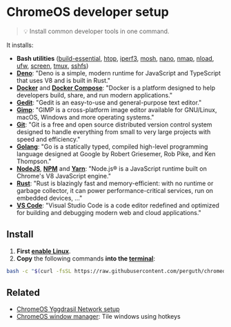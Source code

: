# ChromeOS developer setup

> 💡 Install common developer tools in one command.

It installs:

- **Bash utilities** ([build-essential](https://www.google.com/search?q=build-essential), [htop](https://hisham.hm/htop/), [iperf3](https://iperf.fr/), [mosh](https://mosh.org/), [nano](https://www.nano-editor.org/), [nmap](https://nmap.org/), [nload](https://github.com/rolandriegel/nload), [ufw](https://g.co/kgs/R7KmgH), [screen](https://www.gnu.org/software/screen/), [tmux](https://github.com/tmux/tmux/wiki), [sshfs](https://github.com/libfuse/sshfs))
- **[Deno](https://deno.land/)**: "Deno is a simple, modern runtime for JavaScript and TypeScript that uses V8 and is built in Rust."
- **[Docker](https://www.docker.com/)** and **[Docker Compose](https://docs.docker.com/compose/)**: "Docker is a platform designed to help developers build, share, and run modern applications."
- **[Gedit](https://wiki.gnome.org/Apps/Gedit)**: "Gedit is an easy-to-use and general-purpose text editor."
- **[Gimp](https://www.gimp.org/)**: "GIMP is a cross-platform image editor available for GNU/Linux, macOS, Windows and more operating systems."
- **[Git](https://git-scm.com/)**: "Git is a free and open source distributed version control system designed to handle everything from small to very large projects with speed and efficiency."
- **[Golang](https://golang.org/)**: "Go is a statically typed, compiled high-level programming language designed at Google by Robert Griesemer, Rob Pike, and Ken Thompson."
- **[NodeJS](https://nodejs.org/)**, **[NPM](https://www.npmjs.com/)** and **[Yarn](https://yarnpkg.com/)**: "Node.js® is a JavaScript runtime built on Chrome's V8 JavaScript engine."
- **[Rust](https://www.rust-lang.org/)**: "Rust is blazingly fast and memory-efficient: with no runtime or garbage collector, it can power performance-critical services, run on embedded devices, ..."
- **[VS Code](https://code.visualstudio.com/)**: "Visual Studio Code is a code editor redefined and optimized for building and debugging modern web and cloud applications."

## Install

1. **First [enable Linux](https://support.google.com/chromebook/answer/9145439)**.
1. **Copy** the following commands **into the [terminal](https://support.google.com/chromebook/thread/565904)**:

```bash
bash -c "$(curl -fsSL https://raw.githubusercontent.com/perguth/chromeos-developer-setup/master/setup.sh)"
```

## Related

- [ChromeOS Yggdrasil Network setup](https://github.com/perguth/chromeos-yggdrasil-network-setup)
- [ChromeOS window manager](https://github.com/JayGoldberg/chromewm): Tile windows using hotkeys

